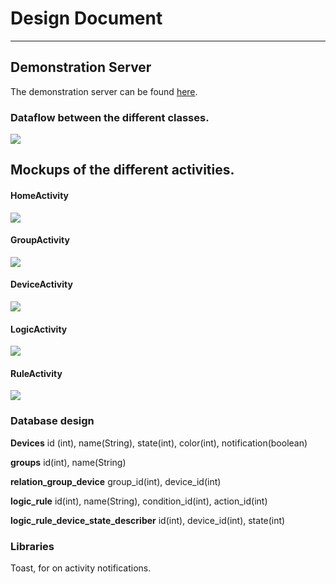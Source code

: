 # Design Document
------------------

## Demonstration Server

The demonstration server can be found [here](http://www.uvaatwork.nl/DomoticaInterface/index.php).

### Dataflow between the different classes.

![](../images/Dataflow.png)

## Mockups of the different activities.

#### HomeActivity

![](../images/HomeScreen.png)

#### GroupActivity

![](../images/GroupScreen.png)

#### DeviceActivity

![](../images/DeviceScreen.png)

#### LogicActivity

![](../images/LogicScreen.png)

#### RuleActivity

![](../images/RuleScreen.png)

### Database design

**Devices**
id (int), name(String), state(int), color(int), notification(boolean)

**groups**
id(int), name(String)

**relation_group_device**
group_id(int), device_id(int)

**logic_rule**
id(int), name(String), condition_id(int), action_id(int)

**logic_rule_device_state_describer**
id(int), device_id(int), state(int)



### Libraries

Toast, for on activity notifications.

